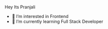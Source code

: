 Hey Its Pranjali
- 👀 I’m interested in Frontend
- 🌱 I’m currently learning Full Stack Developer

<!---
Pranjali144/Pranjali144 is a ✨ special ✨ repository because its `README.md` (this file) appears on your GitHub profile.
You can click the Preview link to take a look at your changes.
--->
